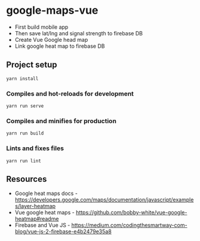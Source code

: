 # google-maps-vue

- First build mobile app
- Then save lat/lng and signal strength to firebase DB
- Create Vue Google head map
- Link google heat map to firebase DB

## Project setup
```
yarn install
```

### Compiles and hot-reloads for development
```
yarn run serve
```

### Compiles and minifies for production
```
yarn run build
```

### Lints and fixes files
```
yarn run lint
```

## Resources

* Google heat maps docs - https://developers.google.com/maps/documentation/javascript/examples/layer-heatmap
* Vue google heat maps - https://github.com/bobby-white/vue-google-heatmap#readme
* Firebase and Vue JS -
https://medium.com/codingthesmartway-com-blog/vue-js-2-firebase-e4b2479e35a8